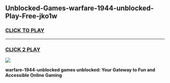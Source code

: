 
## Unblocked-Games-warfare-1944-unblocked-Play-Free-jko1w
<h3>
<a href="https://premium76.site?title=warfare-1944-unblocked&ref=10A">CLICK TO PLAY</a></h3>
<hr>

<h3>
<a href="https://premium76.site?title=warfare-1944-unblocked&ref=10A">CLICK 2 PLAY</a>
  
</h3>

<a href="https://premium76.site?title=warfare-1944-unblocked&ref=10A"><img src="https://clearcache.store/games.png"></a>


**warfare-1944-unblocked games unblocked: Your Gateway to Fun and Accessible Online Gaming**

